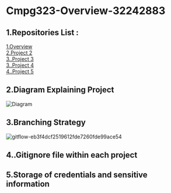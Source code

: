 # Cmpg323-Overview-32242883

## 1.Repositories List :

 <a href ="https://github.com/UliHuss10/Cmpg323-Overview-32242883.git"> 1.Overview    </a> <br>
 <a href ="https://github.com/UliHuss10/CMPG323-Project2-32242883.git"> 2.Project 2    </a> <br>
 <a href ="https://github.com/UliHuss10/CMPG323-Project3---32242883.git"> 3..Project 3    </a> <br>
 <a href ="https://github.com/UliHuss10/CMPG323-Project4---32242883.git"> 3..Project 4    </a> <br>
 <a href ="https://github.com/UliHuss10/CMPG323-Project-5---32242883.gitt"> 4..Project 5    </a>



## 2.Diagram Explaining Project
![Diagram](https://user-images.githubusercontent.com/103369152/185396183-8bf4f793-4a71-4aa4-8d30-6e92b45ea1ac.png)



## 3.Branching Strategy

![gitflow-eb3f4dcf2519612fde7260fde99ace54](https://user-images.githubusercontent.com/103369152/185399195-25f14ce6-d90b-49d7-ad66-3cbd15486664.png)

## 4..Gitignore file within each project


## 5.Storage of credentials and sensitive information
